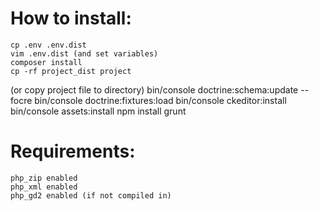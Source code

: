 # How to install:
    cp .env .env.dist
    vim .env.dist (and set variables)
    composer install
    cp -rf project_dist project
(or copy project file to directory)
    bin/console doctrine:schema:update --focre
    bin/console doctrine:fixtures:load
    bin/console ckeditor:install
    bin/console assets:install
    npm install
    grunt

# Requirements:
    php_zip enabled
    php_xml enabled
    php_gd2 enabled (if not compiled in)